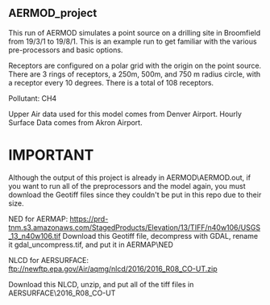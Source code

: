 ## AERMOD_project
This run of AERMOD simulates a point source on a drilling site in Broomfield from 19/3/1 to 19/8/1.
This is an example run to get familiar with the various pre-processors and basic options.

Receptors are configured on a polar grid with the origin on the point source. There are 3 rings of receptors, a 250m, 500m, 
and 750 m radius circle, with a receptor every 10 degrees. There is a total of 108 receptors. 

Pollutant: CH4

Upper Air data used for this model comes from Denver Airport. 
Hourly Surface Data comes from Akron Airport.

# IMPORTANT
Although the output of this project is already in AERMOD\AERMOD.out, if you want to run all of the preprocessors and the model again, you must download the Geotiff files since they couldn't be put in this repo due to their size.

NED for AERMAP:
https://prd-tnm.s3.amazonaws.com/StagedProducts/Elevation/13/TIFF/n40w106/USGS_13_n40w106.tif
Download this Geotiff file, decompress with GDAL, rename it gdal_uncompress.tif, and put it in AERMAP\NED

NLCD for AERSURFACE:
ftp://newftp.epa.gov/Air/aqmg/nlcd/2016/2016_R08_CO-UT.zip

Download this NLCD, unzip, and put all of the tiff files in AERSURFACE\2016_R08_CO-UT

